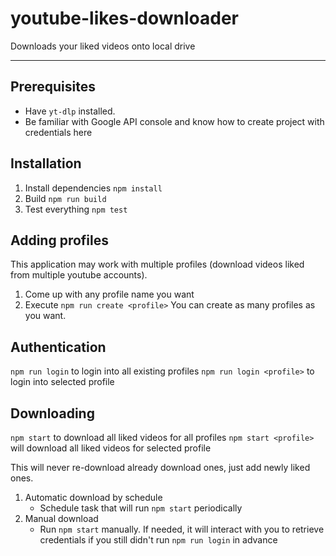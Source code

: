 # youtube-likes-downloader

Downloads your liked videos onto local drive

----

## Prerequisites

- Have `yt-dlp` installed.
- Be familiar with Google API console and know how to create project with credentials here

## Installation

1. Install dependencies
`npm install`
1. Build
`npm run build`
1. Test everything
`npm test`

## Adding profiles

This application may work with multiple profiles (download videos liked from multiple youtube accounts).

1. Come up with any profile name you want
1. Execute `npm run create <profile>`
You can create as many profiles as you want.

## Authentication

`npm run login` to login into all existing profiles
`npm run login <profile>` to login into selected profile

## Downloading

`npm start` to download all liked videos for all profiles
`npm start <profile>` will download all liked videos for selected profile

This will never re-download already download ones, just add newly liked ones.

1. Automatic download by schedule
    - Schedule task that will run `npm start` periodically
1. Manual download
    - Run `npm start` manually. If needed, it will interact with you to retrieve credentials if you still didn't run `npm run login` in advance
